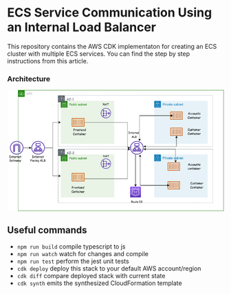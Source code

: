 # ECS Service Communication Using an Internal Load Balancer

This repository contains the AWS CDK implementaton for creating an ECS cluster with multiple ECS services. You can find the step by step instructions from this article.

### Architecture

![ECS Service Communication Using an Internal Load Balancer](ecs-service-communicatoin.png?raw=true)

## Useful commands

 * `npm run build`   compile typescript to js
 * `npm run watch`   watch for changes and compile
 * `npm run test`    perform the jest unit tests
 * `cdk deploy`      deploy this stack to your default AWS account/region
 * `cdk diff`        compare deployed stack with current state
 * `cdk synth`       emits the synthesized CloudFormation template
